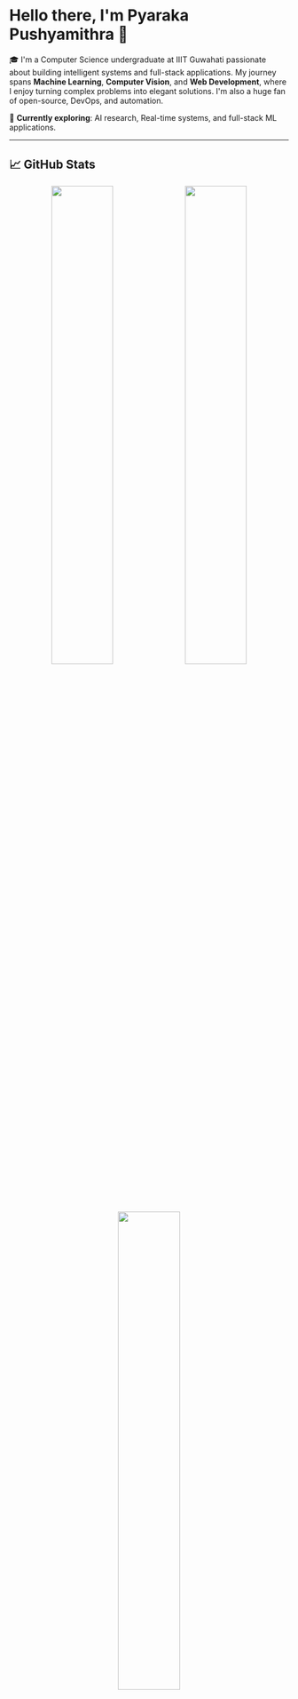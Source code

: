 # Hello there, I'm Pyaraka Pushyamithra 👋

🎓 I'm a Computer Science undergraduate at IIIT Guwahati passionate about building intelligent systems and full-stack applications. My journey spans **Machine Learning**, **Computer Vision**, and **Web Development**, where I enjoy turning complex problems into elegant solutions. I'm also a huge fan of open-source, DevOps, and automation.

📌 **Currently exploring**: AI research, Real-time systems, and full-stack ML applications.

---

## 📈 GitHub Stats

<p align="center">
  <img src="https://github-readme-stats.vercel.app/api?username=Pushya04&show_icons=true&theme=tokyonight" width="47%" />
  <img src="https://github-readme-streak-stats.herokuapp.com?user=Pushya04&theme=tokyonight" width="47%" />
</p>

<p align="center">
  <img src="https://github-readme-stats.vercel.app/api/top-langs/?username=Pushya04&layout=compact&theme=tokyonight" width="47%" />
</p>


---

## 🧠 Technical Skills

### 💻 Languages  
![Python](https://img.shields.io/badge/Python-3776AB?style=flat&logo=python&logoColor=white)
![C](https://img.shields.io/badge/C-00599C?style=flat&logo=c&logoColor=white)
![C++](https://img.shields.io/badge/C++-00599C?style=flat&logo=cplusplus&logoColor=white)
![JavaScript](https://img.shields.io/badge/JavaScript-F7DF1E?style=flat&logo=javascript&logoColor=black)
![HTML](https://img.shields.io/badge/HTML5-E34F26?style=flat&logo=html5&logoColor=white)
![CSS](https://img.shields.io/badge/CSS3-1572B6?style=flat&logo=css3&logoColor=white)

### 🌐 Web Development  
![React](https://img.shields.io/badge/React-20232A?style=flat&logo=react&logoColor=61DAFB)
![Flask](https://img.shields.io/badge/Flask-000000?style=flat&logo=flask&logoColor=white)
![FastAPI](https://img.shields.io/badge/FastAPI-009688?style=flat&logo=fastapi&logoColor=white)
![Streamlit](https://img.shields.io/badge/Streamlit-FF4B4B?style=flat&logo=streamlit&logoColor=white)
![Node.js](https://img.shields.io/badge/Node.js-339933?style=flat&logo=nodedotjs&logoColor=white)

### 🤖 AI / ML / CV  
![TensorFlow](https://img.shields.io/badge/TensorFlow-FF6F00?style=flat&logo=tensorflow&logoColor=white)
![scikit-learn](https://img.shields.io/badge/scikit--learn-F7931E?style=flat&logo=scikit-learn&logoColor=white)
![OpenCV](https://img.shields.io/badge/OpenCV-5C3EE8?style=flat&logo=opencv&logoColor=white)
![NumPy](https://img.shields.io/badge/Numpy-013243?style=flat&logo=numpy&logoColor=white)
![Pandas](https://img.shields.io/badge/Pandas-150458?style=flat&logo=pandas&logoColor=white)

### ☁️ DevOps & Tools  
![Docker](https://img.shields.io/badge/Docker-2496ED?style=flat&logo=docker&logoColor=white)
![Git](https://img.shields.io/badge/Git-F05032?style=flat&logo=git&logoColor=white)
![GitHub Actions](https://img.shields.io/badge/GitHub%20Actions-2088FF?style=flat&logo=github-actions&logoColor=white)
![VS Code](https://img.shields.io/badge/VS%20Code-007ACC?style=flat&logo=visual-studio-code&logoColor=white)
![Ubuntu](https://img.shields.io/badge/Ubuntu-E95420?style=flat&logo=ubuntu&logoColor=white)

### 🗃️ Databases  
![MongoDB](https://img.shields.io/badge/MongoDB-47A248?style=flat&logo=mongodb&logoColor=white)
![MySQL](https://img.shields.io/badge/MySQL-4479A1?style=flat&logo=mysql&logoColor=white)
![PostgreSQL](https://img.shields.io/badge/PostgreSQL-336791?style=flat&logo=postgresql&logoColor=white)

---

## 🔍 Featured Projects
### 🧠 [EEG Emotion Recognition using GNN (Research Project)](https://github.com/Pushya04/eeg-gnn-emotion-recognition-Deap_Dataset)
> Used Graph Neural Networks on EEG signals to predict emotional states with over 63% valence accuracy.  
⚙️ Python, SciPy, NumPy, Chebyshev Filters, t-SNE, GNNs, Matplotlib

### 📝 [NotoPad Pro – Python Text Editor](https://github.com/Pushya04/NotoPad-Pro)
> A full-featured desktop text editor with syntax highlighting, auto-save, PDF export, theme switching, and more — built entirely with Python and Tkinter.  
⚙️ Python, Tkinter, ReportLab, PyEnchant, PyInstaller

### 🧮 [Quantisuite – Web Calculator Suite (PWA)](https://github.com/Pushya04/quantisuite)
> A full-featured calculator suite with scientific, graphing, currency, weather, and unit converters. Fully responsive and installable as a PWA.  
⚙️ HTML, CSS, JavaScript, GitHub Pages, Open-Meteo API, ExchangeRate API, Canvas, Manifest, Service Worker

### 😄 [Sarcasm Detection System](https://github.com/Pushya04/sarcasm-detection-system)
> NLP-powered model to classify sarcastic and non-sarcastic statements with better accuracy.  
⚙️ Flask, scikit-learn, SMOTE, TfidfVectorizer


---

## 🧩 Mini Projects & Activities

- 🕹️ Snake Game, Tic-Tac-Toe (Tkinter) 
- 💬 Auto-Reply Chatbot, Diabetes Predictor (Streamlit)
- 👨‍🎓 Volunteer, Entropy'24 Tech Fest – led tech teams and events

---

## 📬 Let’s Connect

<p align="center">
  <a href="https://github.com/Pushya04"><img src="https://img.shields.io/badge/GitHub-181717?style=for-the-badge&logo=github&logoColor=white"/></a>
  <a href="https://linkedin.com/in/pushya04"><img src="https://img.shields.io/badge/LinkedIn-0A66C2?style=for-the-badge&logo=linkedin&logoColor=white"/></a>
  <a href="mailto:pushya101v@gmail.com"><img src="https://img.shields.io/badge/Gmail-D14836?style=for-the-badge&logo=gmail&logoColor=white"/></a>
  <a href="https://leetcode.com/u/pushya_01/"><img src="https://img.shields.io/badge/LeetCode-FFA116?style=for-the-badge&logo=leetcode&logoColor=black"/></a>
</p>

---

<p align="center">
  <em>“Code like a poet, debug like a detective.”</em>
</p>
